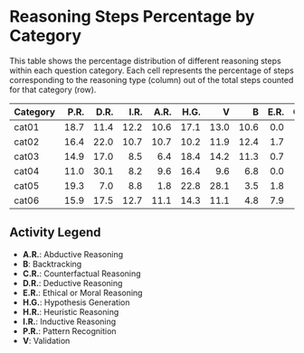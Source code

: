 # Reasoning Steps Percentage by Category

This table shows the percentage distribution of different reasoning steps within each question category.
Each cell represents the percentage of steps corresponding to the reasoning type (column) out of the total steps counted for that category (row).

| Category   |   P.R. |   D.R. |   I.R. |   A.R. |   H.G. |    V |    B |   E.R. |   C.R. |   H.R. |
|:-----------|-------:|-------:|-------:|-------:|-------:|-----:|-----:|-------:|-------:|-------:|
| cat01      |   18.7 |   11.4 |   12.2 |   10.6 |   17.1 | 13.0 | 10.6 |    0.0 |    0.0 |    6.5 |
| cat02      |   16.4 |   22.0 |   10.7 |   10.7 |   10.2 | 11.9 | 12.4 |    1.7 |    1.7 |    2.3 |
| cat03      |   14.9 |   17.0 |    8.5 |    6.4 |   18.4 | 14.2 | 11.3 |    0.7 |    0.0 |    8.5 |
| cat04      |   11.0 |   30.1 |    8.2 |    9.6 |   16.4 |  9.6 |  6.8 |    0.0 |    1.4 |    6.8 |
| cat05      |   19.3 |    7.0 |    8.8 |    1.8 |   22.8 | 28.1 |  3.5 |    1.8 |    0.0 |    7.0 |
| cat06      |   15.9 |   17.5 |   12.7 |   11.1 |   14.3 | 11.1 |  4.8 |    7.9 |    1.6 |    3.2 |

## Activity Legend

* **A.R.**: Abductive Reasoning
* **B**: Backtracking
* **C.R.**: Counterfactual Reasoning
* **D.R.**: Deductive Reasoning
* **E.R.**: Ethical or Moral Reasoning
* **H.G.**: Hypothesis Generation
* **H.R.**: Heuristic Reasoning
* **I.R.**: Inductive Reasoning
* **P.R.**: Pattern Recognition
* **V**: Validation

